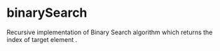 # binarySearch
 Recursive implementation of Binary Search algorithm which returns the index of target element .
